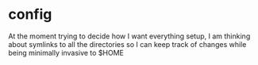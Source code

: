 # config

At the moment trying to decide how I want everything setup, I am thinking about 
symlinks to all the directories so I can keep track of changes while being
minimally invasive to $HOME
